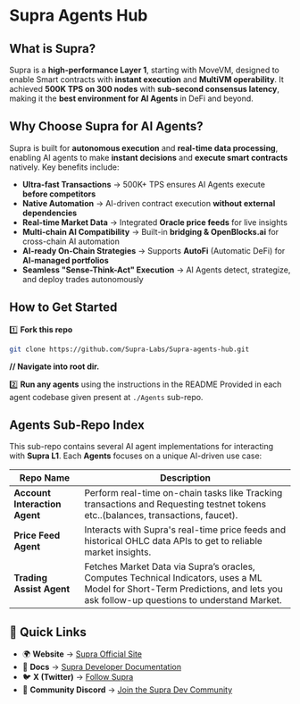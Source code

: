 # Supra Agents Hub

## What is Supra?  

Supra is a **high-performance Layer 1**, starting with MoveVM, designed to enable Smart contracts with **instant execution** and **MultiVM operability**. It achieved **500K TPS on 300 nodes** with **sub-second consensus latency**, making it the **best environment for AI Agents** in DeFi and beyond.

## Why Choose Supra for AI Agents?  

Supra is built for **autonomous execution** and **real-time data processing**, enabling AI agents to make **instant decisions** and **execute smart contracts** natively. Key benefits include:

- **Ultra-fast Transactions** → 500K+ TPS ensures AI Agents execute **before competitors**  
- **Native Automation** → AI-driven contract execution **without external dependencies**  
- **Real-time Market Data** → Integrated **Oracle price feeds** for live insights  
- **Multi-chain AI Compatibility** → Built-in **bridging & OpenBlocks.ai** for cross-chain AI automation  
- **AI-ready On-Chain Strategies** → Supports **AutoFi** (Automatic DeFi) for **AI-managed portfolios**  
- **Seamless "Sense-Think-Act" Execution** → AI Agents detect, strategize, and deploy trades autonomously  

## How to Get Started  

1️⃣ **Fork this repo**

```bash
git clone https://github.com/Supra-Labs/Supra-agents-hub.git
```
**// Navigate into root dir.**

2️⃣ **Run any agents** using the instructions in the README Provided in each agent codebase given present at `./Agents` sub-repo.  

## Agents Sub-Repo Index  
This sub-repo contains several AI agent implementations for interacting with **Supra L1**. Each **Agents** focuses on a unique AI-driven use case:

| **Repo Name**        | **Description** |
|----------------------|---------------------------------------------------------------|
| **Account Interaction Agent**         | Perform real-time on-chain tasks like Tracking transactions and Requesting testnet tokens etc..(balances, transactions, faucet). |
| **Price Feed Agent**         | Interacts with Supra's real-time price feeds and historical OHLC data APIs to get to reliable market insights.   |
| **Trading Assist Agent**         | Fetches Market Data via Supra’s oracles, Computes Technical Indicators, uses a ML Model for Short-Term Predictions, and lets you ask follow-up questions to understand Market. |


## 🔗 Quick Links  

- 🌍 **Website** → [Supra Official Site](https://supra.com/)  
- 📄 **Docs** → [Supra Developer Documentation](https://supra.com/docs)    
- 🐦 **X (Twitter)** → [Follow Supra](https://x.com/SUPRA_Labs)  
- 💬 **Community Discord** → [Join the Supra Dev Community](https://discord.com/invite/supra)  